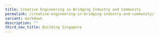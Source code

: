 ```yaml
---
title: Creative Engineering in Bridging Industry and Community
permalink: /creative-engineering-in-bridging-industry-and-community/
variant: markdown
description: ""
third_nav_title: Building Singapore
---
```

